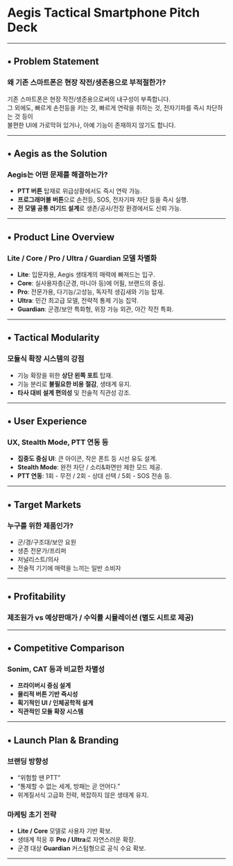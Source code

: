 # Aegis Tactical Smartphone Pitch Deck

---

## • Problem Statement  
### 왜 기존 스마트폰은 현장 작전/생존용으로 부적절한가?  
기존 스마트폰은 현장 작전/생존용으로써의 내구성이 부족합니다.  
그 외에도, 빠르게 손전등을 키는 것, 빠르게 연락을 취하는 것, 전자기파를 즉시 차단하는 것 등이  
불편한 UI에 가로막혀 있거나, 아예 기능이 존재하지 않기도 합니다.  

---

## • Aegis as the Solution  
### Aegis는 어떤 문제를 해결하는가?  
- **PTT 버튼** 탑재로 위급상황에서도 즉시 연락 가능.  
- **프로그래머블 버튼**으로 손전등, SOS, 전자기파 차단 등을 즉시 실행.  
- **전 모델 공통 러기드 설계**로 생존/공사/전장 환경에서도 신뢰 가능.

---

## • Product Line Overview  
### Lite / Core / Pro / Ultra / Guardian 모델 차별화  

- **Lite**: 입문자용, Aegis 생태계의 매력에 빠져드는 입구.  
- **Core**: 실사용자층(군경, 마니아 등)에 어필, 브랜드의 중심.  
- **Pro**: 전문가용, 다기능/고성능, 독자적 생김새와 기능 탑재.  
- **Ultra**: 민간 최고급 모델, 전략적 통제 기능 집약.  
- **Guardian**: 군경/보안 특화형, 위장 가능 외관, 야간 작전 특화.

---

## • Tactical Modularity  
### 모듈식 확장 시스템의 강점  

- 기능 확장을 위한 **상단 왼쪽 포트** 탑재.  
- 기능 분리로 **불필요한 비용 절감**, 생태계 유지.  
- **타사 대비 설계 편의성** 및 전술적 직관성 강조.

---

## • User Experience  
### UX, Stealth Mode, PTT 연동 등  

- **집중도 중심 UI**: 큰 아이콘, 작은 폰트 등 시선 유도 설계.  
- **Stealth Mode**: 완전 차단 / 소리&화면만 제한 모드 제공.  
- **PTT 연동**: 1회 - 무전 / 2회 - 상대 선택 / 5회 - SOS 전송 등.

---

## • Target Markets  
### 누구를 위한 제품인가?  

- 군/경/구조대/보안 요원  
- 생존 전문가/프리퍼  
- 저널리스트/의사  
- 전술적 기기에 매력을 느끼는 일반 소비자  

---

## • Profitability  
### 제조원가 vs 예상판매가 / 수익률 시뮬레이션 (별도 시트로 제공)

---

## • Competitive Comparison  
### Sonim, CAT 등과 비교한 차별성  

- **프라이버시 중심 설계**  
- **물리적 버튼 기반 즉시성**  
- **획기적인 UI / 인체공학적 설계**  
- **직관적인 모듈 확장 시스템**  

---

## • Launch Plan & Branding  
### 브랜딩 방향성  

- “위험할 땐 PTT”  
- “통제할 수 없는 세계, 방패는 곧 언어다.”  
- 위계질서식 고급화 전략, 복잡하지 않은 생태계 유지.  

### 마케팅 초기 전략  

- **Lite / Core** 모델로 사용자 기반 확보.  
- 생태계 적응 후 **Pro / Ultra**로 자연스러운 확장.  
- 군경 대상 **Guardian** 커스텀형으로 공식 수요 확보.

---
